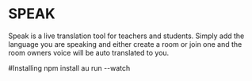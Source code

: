 # SPEAK
Speak is a live translation tool for teachers and students.
Simply add the language you are speaking and either create a room or join one and the room owners voice will be auto translated to you.

#Installing
npm install
au run --watch
